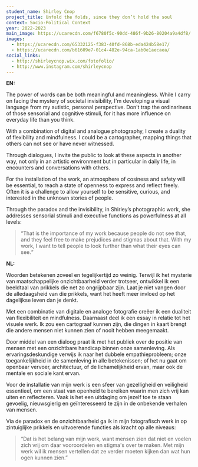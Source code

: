```yaml
---
student_name: Shirley Cnop
project_title: Unfold the folds, since they don’t hold the soul
context: Socio-Political Context
year: 2022-2023
main_image: https://ucarecdn.com/f6780f5c-90dd-486f-9b26-80204a9a4df8/
images:
  - https://ucarecdn.com/65332125-f383-40fd-868b-eda424b58e17/
  - https://ucarecdn.com/b61609e7-01c4-482e-94ca-1ab0e1aecaea/
social_links:
  - http://shirleycnop.wix.com/fotofolio/
  - http://www.instagram.com/shirleycnop
---
```

**E﻿N:**

The power of words can be both meaningful and meaningless. While I carry on facing the mystery of societal invisibility, I'm developing a visual language from my autistic, personal perspective. Don't trap the ordinariness of those sensorial and cognitive stimuli, for it has more influence on everyday life than you think.

With a combination of digital and analogue photography, I create a duality of flexibility and mindfulness. I could be a cartographer, mapping things that others can not see or have never witnessed.

Through dialogues, I invite the public to look at these aspects in another way, not only in an artistic environment but in particular in daily life, in encounters and conversations with others.

For the installation of the work, an atmosphere of cosiness and safety will be essential, to reach a state of openness to express and reflect freely. Often it is a challenge to allow yourself to be sensitive, curious, and interested in the unknown stories of people.

Through the paradox and the invisibility, in Shirley’s photographic work, she addresses sensorial stimuli and executive functions as powerfulness at all levels:

> “That is the importance of my work because people do not see that, and they feel free to make prejudices and stigmas about that. With my work, I want to tell people to look further than what their eyes can see.“



**N﻿L:**

Woorden betekenen zoveel en tegelijkertijd zo weinig. Terwijl ik het mysterie van maatschappelijke onzichtbaarheid verder trotseer, ontwikkel ik een beeldtaal van prikkels die net zo ongrijpbaar zijn. Laat je niet vangen door de alledaagsheid van die prikkels, want het heeft meer invloed op het dagelijkse leven dan je denkt.

Met een combinatie van digitale en analoge fotografie creëer ik een dualiteit van flexibiliteit en mindfulness. Daarnaast deel ik een essay in relatie tot het visuele werk. Ik zou een cartograaf kunnen zijn, die dingen in kaart brengt die andere mensen niet kunnen zien of nooit hebben meegemaakt.

Door middel van een dialoog praat ik met het publiek over de positie van mensen met een onzichtbare handicap binnen onze samenleving. Als ervaringsdeskundige verwijs ik naar het dubbele empathieprobleem; onze toegankelijkheid in de samenleving in alle betekenissen; of het nu gaat om openbaar vervoer, architectuur, of de lichamelijkheid ervan, maar ook de mentale en sociale kant ervan.

Voor de installatie van mijn werk is een sfeer van gezelligheid en veiligheid essentieel, om een staat van openheid te bereiken waarin men zich vrij kan uiten en reflecteren. Vaak is het een uitdaging om jezelf toe te staan gevoelig, nieuwsgierig en geïnteresseerd te zijn in de onbekende verhalen van mensen.

Via de paradox en de onzichtbaarheid ga ik in mijn fotografisch werk in op zintuiglijke prikkels en uitvoerende functies als kracht op alle niveaus:

> “Dat is het belang van mijn werk, want mensen zien dat niet en voelen zich vrij om daar vooroordelen en stigma's over te maken. Met mijn werk wil ik mensen vertellen dat ze verder moeten kijken dan wat hun ogen kunnen zien.”